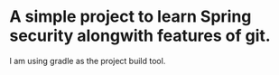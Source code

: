 # A simple project to learn Spring security alongwith features of git.
I am using gradle as the project build tool.
